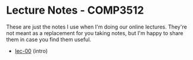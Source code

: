 # Lecture Notes - COMP3512

These are just the notes I use when I'm doing our online lectures. They're not meant as a replacement for you taking notes, but I'm happy to share them in case you find them useful.

- [lec-00](01-2021-09-09-thu.md) (intro)
